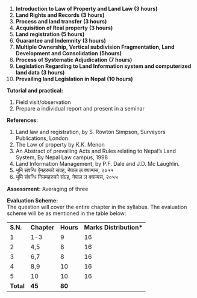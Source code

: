 1. **Introduction to Law of Property and Land Law** **(3 hours)**
2. **Land Rights and Records** **(3 hours)**
3. **Process and land transfer** **(3 hours)**
4. **Acquisition of Real property** **(3 hours)**
5. **Land registration** **(5 hours)**
6. **Guarantee and Indemnity** **(3 hours)**
7. **Multiple Ownership, Vertical subdivision Fragmentation, Land Development and Consolidation** **(5hours)**
8. **Process of Systematic Adjudication** **(7 hours)**
9. **Legislation Regarding to Land Information system and computerized land data** **(3 hours)**
10. **Prevailing land Legislation in Nepal** **(10 hours)**

**Tutorial and practical:**

1. Field visit/observation
2. Prepare a individual report and present in a seminar

**References:**

1. Land law and registration, by S. Rowton Simpson, Surveyors Publications, London.
2. The Law of property by K.K. Menon
3. An Abstract of prevailing Acts and Rules relating to Nepal&rsquo;s Land System, By Nepal Law campus, 1998
4. Land Information Management, by P.F. Dale and J.D. Mc Laughlin.
5. भुमि संवन्धि ऐनहरुको संग्रह, नेपाल ल क्याम्पस, २०५५
6. भुमि संवन्धि नियमहरुको संग्रह, नेपाल ल क्याम्पस, २०५५

**Assessment:** Averaging of three

**Evaluation Scheme:**  
The question will cover the entire chapter in the syllabus. The evaluation scheme will be as mentioned in the table below:

|           |             |           |                          |
| --------- | ----------- | --------- | ------------------------ |
| **S.N.**  | **Chapter** | **Hours** | **Marks Distribution\*** |
| 1         | 1-3         | 9         | 16                       |
| 2         | 4,5         | 8         | 16                       |
| 3         | 6,7         | 8         | 16                       |
| 4         | 8,9         | 10        | 16                       |
| 5         | 10          | 10        | 16                       |
| **Total** | **45**      | **80**    |
